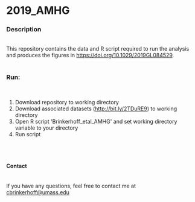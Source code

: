 # 2019_AMHG

<b><h3>Description</h3></b>
<br>
This repository contains the data and R script required to run the analysis and produces the figures in https://doi.org/10.1029/2019GL084529.
<br><br>
<b><h3>Run:</h3></b>
<br>
1) Download repository to working directory
2) Download associated datasets (http://bit.ly/2TDuRE9) to working directory
3) Open R script 'Brinkerhoff_etal_AMHG' and set working directory variable to your directory
4) Run script

<br><br>
<b><h4>Contact</h4></b>
<br>
If you have any questions, feel free to contact me at cbrinkerhoff@umass.edu
